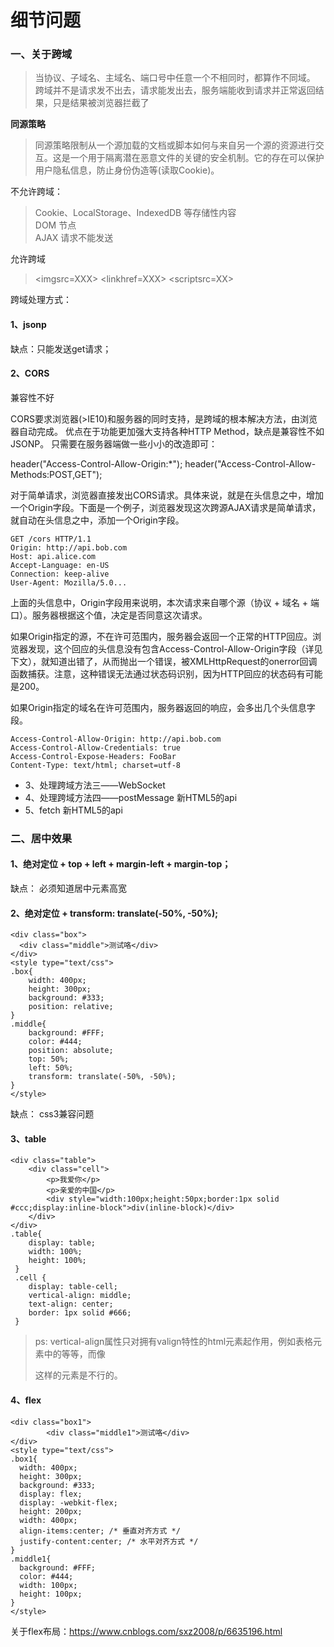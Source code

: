 # 细节问题

### 一、关于跨域

> 当协议、子域名、主域名、端口号中任意一个不相同时，都算作不同域。    
> 跨域并不是请求发不出去，请求能发出去，服务端能收到请求并正常返回结果，只是结果被浏览器拦截了

**同源策略**
> 同源策略限制从一个源加载的文档或脚本如何与来自另一个源的资源进行交互。这是一个用于隔离潜在恶意文件的关键的安全机制。它的存在可以保护用户隐私信息，防止身份伪造等(读取Cookie)。

不允许跨域：
> Cookie、LocalStorage、IndexedDB 等存储性内容    
> DOM 节点   
> AJAX 请求不能发送   

允许跨域
> <imgsrc=XXX>
> <linkhref=XXX>
> <scriptsrc=XX>

跨域处理方式：
#### 1、jsonp
缺点：只能发送get请求；
#### 2、CORS

兼容性不好

CORS要求浏览器(>IE10)和服务器的同时支持，是跨域的根本解决方法，由浏览器自动完成。
优点在于功能更加强大支持各种HTTP Method，缺点是兼容性不如JSONP。
只需要在服务器端做一些小小的改造即可：

header("Access-Control-Allow-Origin:\*");
header("Access-Control-Allow-Methods:POST,GET");

对于简单请求，浏览器直接发出CORS请求。具体来说，就是在头信息之中，增加一个Origin字段。下面是一个例子，浏览器发现这次跨源AJAX请求是简单请求，就自动在头信息之中，添加一个Origin字段。
```
GET /cors HTTP/1.1
Origin: http://api.bob.com
Host: api.alice.com
Accept-Language: en-US
Connection: keep-alive
User-Agent: Mozilla/5.0...
```

上面的头信息中，Origin字段用来说明，本次请求来自哪个源（协议 + 域名 + 端口）。服务器根据这个值，决定是否同意这次请求。

如果Origin指定的源，不在许可范围内，服务器会返回一个正常的HTTP回应。浏览器发现，这个回应的头信息没有包含Access-Control-Allow-Origin字段（详见下文），就知道出错了，从而抛出一个错误，被XMLHttpRequest的onerror回调函数捕获。注意，这种错误无法通过状态码识别，因为HTTP回应的状态码有可能是200。

如果Origin指定的域名在许可范围内，服务器返回的响应，会多出几个头信息字段。
```
Access-Control-Allow-Origin: http://api.bob.com
Access-Control-Allow-Credentials: true
Access-Control-Expose-Headers: FooBar
Content-Type: text/html; charset=utf-8
```
* 3、处理跨域方法三——WebSocket
* 4、处理跨域方法四——postMessage 新HTML5的api
* 5、fetch 新HTML5的api

### 二、居中效果

#### 1、绝对定位 + top + left + margin-left + margin-top；
缺点： 必须知道居中元素高宽
#### 2、绝对定位 + transform: translate(-50%, -50%);

```
<div class="box">
  <div class="middle">测试咯</div>
</div>
<style type="text/css">
.box{
    width: 400px;
    height: 300px;
    background: #333;
    position: relative;
}
.middle{
    background: #FFF;
    color: #444;
    position: absolute;
    top: 50%;
    left: 50%;
    transform: translate(-50%, -50%);
}
</style>
```
缺点： css3兼容问题

#### 3、table

```
<div class="table">
    <div class="cell">
        <p>我爱你</p>
        <p>亲爱的中国</p>
        <div style="width:100px;height:50px;border:1px solid #ccc;display:inline-block">div(inline-block)</div>
    </div>
</div>
.table{
    display: table;
    width: 100%;
    height: 100%;
 }
 .cell {
    display: table-cell;
    vertical-align: middle;
    text-align: center;
    border: 1px solid #666;
 }
```
> ps: vertical-align属性只对拥有valign特性的html元素起作用，例如表格元素中的<td><th>等等，而像<div><span>这样的元素是不行的。

#### 4、flex

```
<div class="box1">
		<div class="middle1">测试咯</div>
</div>
<style type="text/css">
.box1{
  width: 400px;
  height: 300px;
  background: #333;
  display: flex;
  display: -webkit-flex;
  height: 200px;
  width: 400px;
  align-items:center; /* 垂直对齐方式 */
  justify-content:center; /* 水平对齐方式 */
}
.middle1{
  background: #FFF;
  color: #444;
  width: 100px;
  height: 100px;
}
</style>
```
关于flex布局：https://www.cnblogs.com/sxz2008/p/6635196.html
